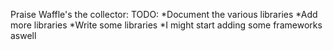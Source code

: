 Praise Waffle's the collector:
TODO:
*Document the various libraries
*Add more libraries
*Write some libraries
*I might start adding some frameworks aswell